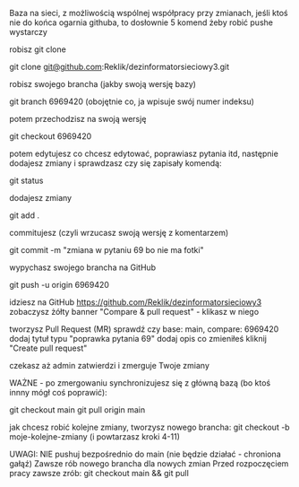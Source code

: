 Baza na sieci, z możliwością wspólnej współpracy przy zmianach, jeśli ktoś nie do końca ogarnia githuba, to dosłownie 5 komend żeby robić pushe wystarczy

robisz git clone

git clone git@github.com:Reklik/dezinformatorsieciowy3.git

robisz swojego brancha (jakby swoją wersję bazy)

git branch 6969420 (obojętnie co, ja wpisuje swój numer indeksu)

potem przechodzisz na swoją wersję

git checkout 6969420

potem edytujesz co chcesz edytować, poprawiasz pytania itd, następnie dodajesz zmiany i  sprawdzasz czy się zapisały komendą:

git status

dodajesz zmiany

git add .

commitujesz (czyli wrzucasz swoją wersję z komentarzem)

git commit -m "zmiana w pytaniu 69 bo nie ma fotki"

wypychasz swojego brancha na GitHub

git push -u origin 6969420

idziesz na GitHub https://github.com/Reklik/dezinformatorsieciowy3
zobaczysz żółty banner "Compare & pull request" - klikasz w niego

tworzysz Pull Request (MR)
sprawdź czy base: main, compare: 6969420
dodaj tytuł typu "poprawka pytania 69"
dodaj opis co zmieniłeś
kliknij "Create pull request"

czekasz aż admin zatwierdzi i zmerguje Twoje zmiany

WAŻNE - po zmergowaniu synchronizujesz się z główną bazą (bo ktoś innny mógł coś poprawić):

git checkout main
git pull origin main

jak chcesz robić kolejne zmiany, tworzysz nowego brancha:
git checkout -b moje-kolejne-zmiany
(i powtarzasz kroki 4-11)

UWAGI:
NIE pushuj bezpośrednio do main (nie będzie działać - chroniona gałąź)
Zawsze rób nowego brancha dla nowych zmian
Przed rozpoczęciem pracy zawsze zrób: git checkout main && git pull
